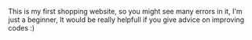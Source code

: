 This is my first shopping website, so you might see many errors in it, I'm just a beginner, It would be really helpfull if you give advice on improving codes :)
